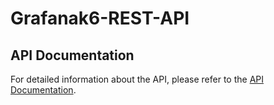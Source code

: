 # Grafanak6-REST-API

## API Documentation

For detailed information about the API, please refer to the [API Documentation](https://web.postman.co/workspace/291207d5-1073-4eda-b783-3fd9231b4116/documentation/36297486-3fd19f41-b35f-4b70-bdf2-8fd174f796ed).
